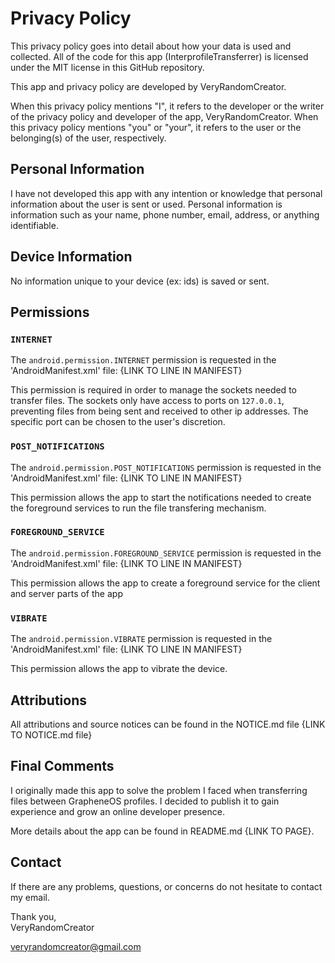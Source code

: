 # Privacy Policy

This privacy policy goes into detail about how your data is used and collected. All of the code for this app (InterprofileTransferrer) is licensed under the MIT license in this GitHub repository.

This app and privacy policy are developed by VeryRandomCreator.

When this privacy policy mentions "I", it refers to the developer or the writer of the privacy policy and developer of the app, VeryRandomCreator.
When this privacy policy mentions "you" or "your", it refers to the user or the belonging(s) of the user, respectively.

## Personal Information

I have not developed this app with any intention or knowledge that personal information about the user is sent or used. Personal information is information such as your name, phone number, email, address, or anything identifiable.

## Device Information

No information unique to your device (ex: ids) is saved or sent.

## Permissions

### `INTERNET`

The `android.permission.INTERNET` permission is requested in the 'AndroidManifest.xml' file: {LINK TO LINE IN MANIFEST}

This permission is required in order to manage the sockets needed to transfer files. The sockets only have access to ports on `127.0.0.1`, preventing files from being sent and received to other ip addresses. The specific port can be chosen to the user's discretion.  

### `POST_NOTIFICATIONS`

The `android.permission.POST_NOTIFICATIONS` permission is requested in the 'AndroidManifest.xml' file: {LINK TO LINE IN MANIFEST}

This permission allows the app to start the notifications needed to create the foreground services to run the file transfering mechanism.

### `FOREGROUND_SERVICE`

The `android.permission.FOREGROUND_SERVICE` permission is requested in the 'AndroidManifest.xml' file: {LINK TO LINE IN MANIFEST}

This permission allows the app to create a foreground service for the client and server parts of the app

### `VIBRATE`

The `android.permission.VIBRATE` permission is requested in the 'AndroidManifest.xml' file: {LINK TO LINE IN MANIFEST}

This permission allows the app to vibrate the device.

## Attributions

All attributions and source notices can be found in the NOTICE.md file {LINK TO NOTICE.md file}

## Final Comments

I originally made this app to solve the problem I faced when transferring files between GrapheneOS profiles. I decided to publish it to gain experience and grow an online developer presence.

More details about the app can be found in README.md {LINK TO PAGE}.

## Contact

If there are any problems, questions, or concerns do not hesitate to contact my email.

Thank you,  
VeryRandomCreator

veryrandomcreator@gmail.com
